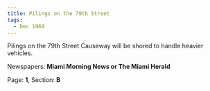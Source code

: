 ```yaml
---  
title: Pilings on the 79th Street  
tags:  
  - Dec 1969  
---  
```

  
Pilings on the 79th Street Causeway will be shored to handle heavier vehicles.  
  
Newspapers: **Miami Morning News or The Miami Herald**  
  
Page: **1**, Section: **B** 
